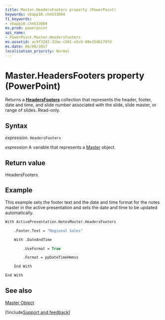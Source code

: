 ```yaml
---
title: Master.HeadersFooters property (PowerPoint)
keywords: vbapp10.chm533004
f1_keywords:
- vbapp10.chm533004
ms.prod: powerpoint
api_name:
- PowerPoint.Master.HeadersFooters
ms.assetid: ac9f3282-32be-c561-e5cb-80e35db1797d
ms.date: 06/08/2017
localization_priority: Normal
---
```



# Master.HeadersFooters property (PowerPoint)

Returns a  **[HeadersFooters](PowerPoint.HeadersFooters.md)** collection that represents the header, footer, date and time, and slide number associated with the slide, slide master, or range of slides. Read-only.


## Syntax

_expression_. `HeadersFooters`

_expression_ A variable that represents a [Master](PowerPoint.Master.md) object.


## Return value

HeadersFooters


## Example

This example sets the footer text and the date and time format for the notes master in the active presentation and sets the date and time to be updated automatically.


```vb
With ActivePresentation.NotesMaster.HeadersFooters

    .Footer.Text = "Regional Sales"

    With .DateAndTime

        .UseFormat = True

        .Format = ppDateTimeHmmss

    End With

End With
```


## See also


[Master Object](PowerPoint.Master.md)

[!include[Support and feedback](~/includes/feedback-boilerplate.md)]